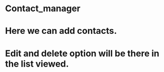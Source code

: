 # Contact_manager
# Here we can add contacts.
# Edit and delete option will be there in the list viewed.
